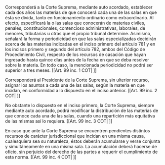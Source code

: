 Corresponderá a la Corte Suprema, mediante auto acordado, establecer cada dos años las materias de que conocerá cada una de las salas en que ésta se divida, tanto en funcionamiento ordinario como extraordinario. Al efecto, especificará la o las salas que conocerán de materias civiles, penales, constitucionales, contencioso administrativas, laborales, de menores, tributarias u otras que el propio tribunal determine. Asimismo, señalará la forma y periodicidad en que las salas especializadas decidirán acerca de las materias indicadas en el inciso primero del artículo 781 y en los incisos primero y segundo del artículo 782, ambos del Código de Procedimiento Civil, respecto de los recursos de casación que hayan ingresado hasta quince días antes de la fecha en que se deba resolver sobre la materia. En todo caso, la mencionada periodicidad no podrá ser superior a tres meses. [[Art. 99 inc. 1 COT| ]]

Corresponderá al Presidente de la Corte Suprema, sin ulterior recurso, asignar los asuntos a cada una de las salas, según la materia en que incidan, en conformidad a lo dispuesto en el inciso anterior. [[Art. 99 inc. 2 COT| ]]

No obstante lo dispuesto en el inciso primero, la Corte Suprema, siempre mediante auto acordado, podrá modificar la distribución de las materias de que conoce cada una de las salas, cuando una repartición más equitativa de las mismas así lo requiera. [[Art. 99 inc. 3 COT| ]]

En caso que ante la Corte Suprema se encuentren pendientes distintos recursos de carácter jurisdiccional que incidan en una misma causa, cualesquiera sea su naturaleza, éstos deberán acumularse y verse conjunta y simultáneamente en una misma sala. La acumulación deberá hacerse de oficio, sin perjuicio del derecho de las partes a requerir el cumplimiento de esta norma. [[Art. 99 inc. 4 COT| ]]